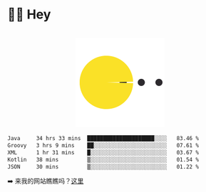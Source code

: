 
# 👋🏻 Hey
<div align="center">
	<br>
	<img src="https://raw.githubusercontent.com/Aniket965/Aniket965/master/pacman.svg?sanitize=true" width="200" height="200">
	<br>
</div>

<!--START_SECTION:waka-->
```text
Java     34 hrs 33 mins  █████████████████████░░░░   83.46 % 
Groovy   3 hrs 9 mins    ██░░░░░░░░░░░░░░░░░░░░░░░   07.61 % 
XML      1 hr 31 mins    █░░░░░░░░░░░░░░░░░░░░░░░░   03.67 % 
Kotlin   38 mins         ▒░░░░░░░░░░░░░░░░░░░░░░░░   01.54 % 
JSON     30 mins         ▒░░░░░░░░░░░░░░░░░░░░░░░░   01.22 % 
```
<!--END_SECTION:waka-->

 ➡️  来我的网站瞧瞧吗？[这里](https://www.shaolongfei.com)

